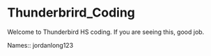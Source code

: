 # Thunderbrird_Coding

Welcome to Thunderbird HS coding.  If you are seeing this, good job.  

Names::
jordanlong123
